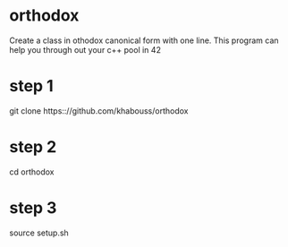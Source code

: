 # orthodox
Create a class in othodox canonical form with one line.
This program can help you through out your c++ pool in 42

# step 1
git clone https:://github.com/khabouss/orthodox

# step 2
cd orthodox

# step 3
source setup.sh
